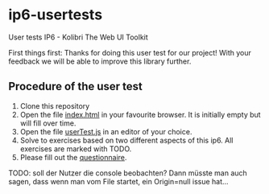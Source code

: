 # ip6-usertests
User tests IP6 - Kolibri The Web UI Toolkit

First things first: Thanks for doing this user test for our project! With your feedback we will be able to improve this 
library further.

## Procedure of the user test
1. Clone this repository
2. Open the file [index.html](./index.html) in your favourite browser. It is initially empty but will fill over time.
3. Open the file [userTest.js](./userTest.js) in an editor of your choice. 
4. Solve to exercises based on two different aspects of this ip6. All exercises are marked with TODO.
5. Please fill out the [questionnaire](https://docs.google.com/forms/d/e/1FAIpQLSfv-ugjTS4DJAMPY4JHHt37nQdKZRfwjLsdXPoPc6DzONm-bg/viewform?usp=sf_link).

TODO: soll der Nutzer die console beobachten?
Dann müsste man auch sagen, dass wenn man vom File startet, ein Origin=null issue hat...
